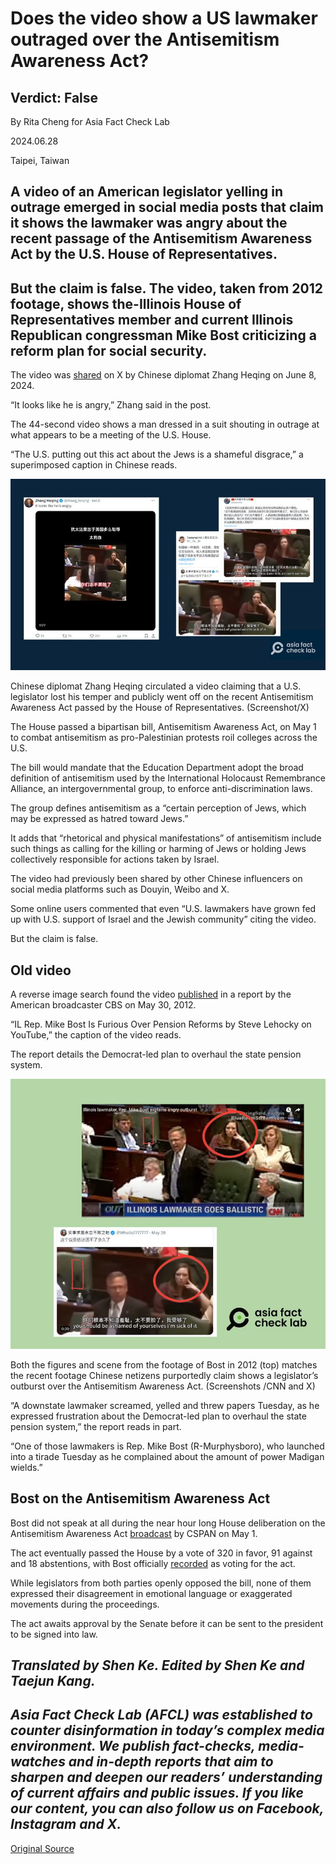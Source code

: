 # Does the video show a US lawmaker outraged over the Antisemitism Awareness Act?

## Verdict: False

By Rita Cheng for Asia Fact Check Lab

2024.06.28

Taipei, Taiwan

## A video of an American legislator yelling in outrage emerged in social media posts that claim it shows the lawmaker was angry about the recent passage of the Antisemitism Awareness Act by the U.S. House of Representatives.

## But the claim is false. The video, taken from 2012 footage, shows the-Illinois House of Representatives member and current Illinois Republican congressman Mike Bost criticizing a reform plan for social security.

The video was [shared](https://archive.ph/KCiqV) on X by Chinese diplomat Zhang Heqing on June 8, 2024.

“It looks like he is angry,” Zhang said in the post.

The 44-second video shows a man dressed in a suit shouting in outrage at what appears to be a meeting of the U.S. House.

“The U.S. putting out this act about the Jews is a shameful disgrace,” a superimposed caption in Chinese reads.

![1 (8).png](images/IW3BOXHBIFVIJP5MMVOQA4PHVI.png)

Chinese diplomat Zhang Heqing circulated a video claiming that a U.S. legislator lost his temper and publicly went off on the recent Antisemitism Awareness Act passed by the House of Representatives. (Screenshot/X)

The House passed a bipartisan bill, Antisemitism Awareness Act, on May 1 to combat antisemitism as pro-Palestinian protests roil colleges across the U.S.

The bill would mandate that the Education Department adopt the broad definition of antisemitism used by the International Holocaust Remembrance Alliance, an intergovernmental group, to enforce anti-discrimination laws.

The group defines antisemitism as a “certain perception of Jews, which may be expressed as hatred toward Jews.”

It adds that “rhetorical and physical manifestations” of antisemitism include such things as calling for the killing or harming of Jews or holding Jews collectively responsible for actions taken by Israel.

The video had previously been shared by other Chinese influencers on social media platforms such as Douyin, Weibo and X.

Some online users commented that even “U.S. lawmakers have grown fed up with U.S. support of Israel and the Jewish community” citing the video.

But the claim is false.

## Old video

A reverse image search found the video [published](https://www.cbsnews.com/chicago/news/downstate-lawmaker-screams-throws-papers-over-pension-reform-bill/) in a report by the American broadcaster CBS on May 30, 2012.

“IL Rep. Mike Bost Is Furious Over Pension Reforms by Steve Lehocky on YouTube,” the caption of the video reads.

The report details the Democrat-led plan to overhaul the state pension system.

![2 (3).png](images/QR3RRUHOM7UZ4JTPCHAG7NTV2E.png)

Both the figures and scene from the footage of Bost in 2012 (top) matches the recent footage Chinese netizens purportedly claim shows a legislator’s outburst over the Antisemitism Awareness Act. (Screenshots /CNN and X)

“A downstate lawmaker screamed, yelled and threw papers Tuesday, as he expressed frustration about the Democrat-led plan to overhaul the state pension system,” the report reads in part.

“One of those lawmakers is Rep. Mike Bost (R-Murphysboro), who launched into a tirade Tuesday as he complained about the amount of power Madigan wields.”

## Bost on the Antisemitism Awareness Act

Bost did not speak at all during the near hour long House deliberation on the Antisemitism Awareness Act [broadcast](https://www.c-span.org/video/?535288-2/house-session&start=15549&transcriptSpeaker=30359) by CSPAN on May 1.

The act eventually passed the House by a vote of 320 in favor, 91 against and 18 abstentions, with Bost officially [recorded](https://clerk.house.gov/Votes/2024172?BillNum=H.R.6090) as voting for the act.

While legislators from both parties openly opposed the bill, none of them expressed their disagreement in emotional language or exaggerated movements during the proceedings.

The act awaits approval by the Senate before it can be sent to the president to be signed into law.

## *Translated by Shen Ke. Edited by Shen Ke and Taejun Kang.*

## *Asia Fact Check Lab (AFCL) was established to counter disinformation in today’s complex media environment. We publish fact-checks, media-watches and in-depth reports that aim to sharpen and deepen our readers’ understanding of current affairs and public issues. If you like our content, you can also follow us on Facebook, Instagram and X.*



[Original Source](https://www.rfa.org/english/news/afcl/afcl-us-lawmaker-antisemitism-act-06282024003944.html)